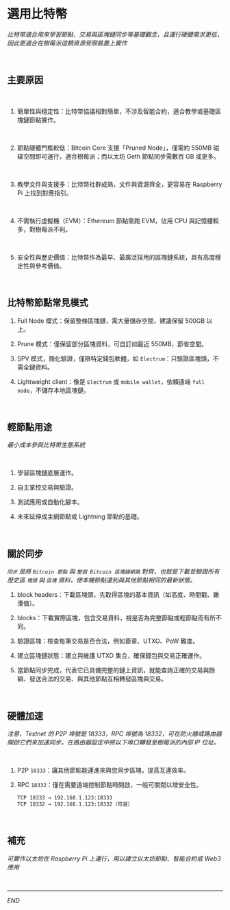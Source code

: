# 選用比特幣

_比特幣適合用來學習節點、交易與區塊鏈同步等基礎觀念，且運行硬體需求更低，因此更適合在樹莓派這類資源受限裝置上實作_

<br>

## 主要原因

<br>

1. 簡單性與穩定性：比特幣協議相對簡單，不涉及智能合約，適合教學或基礎區塊鏈節點實作。

<br>

2. 節點硬體門檻較低：Bitcoin Core 支援「Pruned Node」，僅需約 550MB 磁碟空間即可運行，適合樹莓派；而以太坊 Geth 節點同步需數百 GB 或更多。

<br>

3. 教學文件與支援多：比特幣社群成熟，文件與資源齊全，更容易在 Raspberry Pi 上找到對應指引。

<br>

4. 不需執行虛擬機（EVM）：Ethereum 節點需跑 EVM，佔用 CPU 與記憶體較多，對樹莓派不利。

<br>

5. 安全性與歷史價值：比特幣作為最早、最廣泛採用的區塊鏈系統，具有高度穩定性與參考價值。

<br>

## 比特幣節點常見模式

1. Full Node 模式：保留整條區塊鏈，需大量儲存空間，建議保留 500GB 以上。

2. Prune 模式：僅保留部分區塊資料，可自訂如最近 550MB，節省空間。

3. SPV 模式，簡化驗證，僅限特定錢包軟體，如 `Electrum`：只驗證區塊頭，不需全鏈資料。

4. Lightweight client：像是 `Electrum` 或 `mobile wallet`，依賴遠端 `full node`，不儲存本地區塊鏈。

<br>

## 輕節點用途

_最小成本參與比特幣生態系統_

<br>

1. 學習區塊鏈底層運作。

2. 自主掌控交易與驗證。

3. 測試應用或自動化腳本。

4. 未來延伸成主網節點或 Lightning 節點的基礎。

<br>

## 關於同步

_`同步` 是將 `Bitcoin 節點` 與 `整個 Bitcoin 區塊鏈網路` 對齊，也就是下載並驗證所有歷史區 `塊頭` 與 `區塊` 資料，使本機節點達到與其他節點相同的最新狀態。_

1. block headers：下載區塊頭，先取得區塊的基本資訊（如高度、時間戳、雜湊值）。

2. blocks：下載實際區塊，包含交易資料，視是否為完整節點或輕節點而有所不同。

3. 驗證區塊：檢查每筆交易是否合法，例如簽章、UTXO、PoW 難度。

4. 建立區塊鏈狀態：建立與維護 UTXO 集合，確保錢包與交易正確運作。

5. 當節點同步完成，代表它已具備完整的鏈上資訊，就能查詢正確的交易與餘額、發送合法的交易、與其他節點互相轉發區塊與交易。

<br>

## 硬體加速

_注意，Testnet 的 P2P 埠號是 18333，RPC 埠號為 18332，可在防火牆或路由器開啟它們來加速同步。在路由器設定中將以下埠口轉發至樹莓派的內部 IP 位址。_

<br>

1. P2P `18333`：讓其他節點能連進來與您同步區塊，提高互連效率。

2. RPC `18332`：僅在需要遠端控制節點時開啟，一般可關閉以增安全性。

    ```bash
    TCP 18333 → 192.168.1.123:18333
    TCP 18332 → 192.168.1.123:18332（可選）
    ```

<br>

## 補充

_可實作以太坊在 Raspberry Pi 上運行，用以建立以太坊節點、智能合約或 Web3 應用_

<br>

___

_END_
